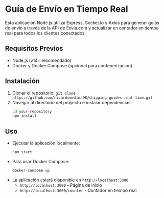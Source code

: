 # Guía de Envío en Tiempo Real

Esta aplicación Node.js utiliza Express, Socket.io y Axios para generar guías de envío a través de la API de Envia.com y actualizar un contador en tiempo real para todos los clientes conectados.

## Requisitos Previos

- Node.js (v14+ recomendado)
- Docker y Docker Compose (opcional para contenerización)

## Instalación

1. Clonar el repositorio: `git clone https://github.com/ricardomedina98/shipping-guides-real-time.git`
2. Navegar al directorio del proyecto e instalar dependencias:
    ```bash
    cd your-repository
    npm install
    ```
## Uso
- Ejecutar la aplicación localmente:
    ```bash
    npm start
    ```
- Para usar Docker Compose:
    ```bash
    docker-compose up
    ```
- La aplicación estará disponible en `http://localhost:3000`
    - `http://localhost:3000` - Página de inicio
    - `http://localhost:3000/counter` - Contador en tiempo real